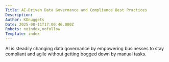 ```yaml
---
Title: AI-Driven Data Governance and Compliance Best Practices
Description: 
Author: KDnuggets
Date: 2025-08-11T17:00:46.000Z
Robots: noindex,nofollow
Template: index
---
```

AI is steadily changing data governance by empowering businesses to stay compliant and agile without getting bogged down by manual tasks. 